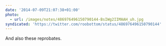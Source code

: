 ```yaml
---
date: '2014-07-09T21:07:38+01:00'
photo:
  - url: /images/notes/486976496150790144-BsIWg2IIMAAH_uh.jpg
syndicated: 'https://twitter.com/roobottom/status/486976496150790144'
---
```

And also these reprobates. 
